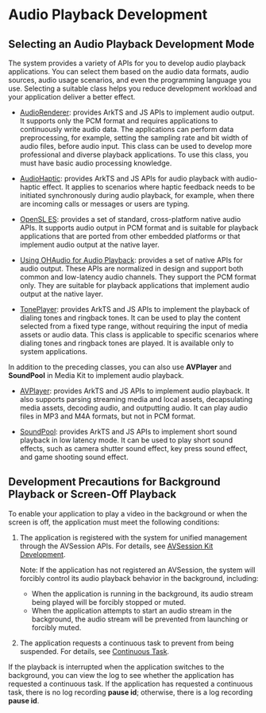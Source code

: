 # Audio Playback Development
<!--Kit: Audio Kit-->
<!--Subsystem: Multimedia-->
<!--Owner: @songshenke-->
<!--Designer: @caixuejiang; @hao-liangfei; @zhanganxiang-->
<!--Tester: @Filger-->
<!--Adviser: @zengyawen-->

## Selecting an Audio Playback Development Mode

The system provides a variety of APIs for you to develop audio playback applications. You can select them based on the audio data formats, audio sources, audio usage scenarios, and even the programming language you use. Selecting a suitable class helps you reduce development workload and your application deliver a better effect.

- [AudioRenderer](using-audiorenderer-for-playback.md): provides ArkTS and JS APIs to implement audio output. It supports only the PCM format and requires applications to continuously write audio data. The applications can perform data preprocessing, for example, setting the sampling rate and bit width of audio files, before audio input. This class can be used to develop more professional and diverse playback applications. To use this class, you must have basic audio processing knowledge.

- [AudioHaptic](using-audiohaptic-for-playback.md): provides ArkTS and JS APIs for audio playback with audio-haptic effect. It applies to scenarios where haptic feedback needs to be initiated synchronously during audio playback, for example, when there are incoming calls or messages or users are typing.

- [OpenSL ES](using-opensl-es-for-playback.md): provides a set of standard, cross-platform native audio APIs. It supports audio output in PCM format and is suitable for playback applications that are ported from other embedded platforms or that implement audio output at the native layer.

- [Using OHAudio for Audio Playback](using-ohaudio-for-playback.md): provides a set of native APIs for audio output. These APIs are normalized in design and support both common and low-latency audio channels. They support the PCM format only. They are suitable for playback applications that implement audio output at the native layer.<!--Del-->

- [TonePlayer](using-toneplayer-for-playback.md): provides ArkTS and JS APIs to implement the playback of dialing tones and ringback tones. It can be used to play the content selected from a fixed type range, without requiring the input of media assets or audio data. This class is applicable to specific scenarios where dialing tones and ringback tones are played. It is available only to system applications.<!--DelEnd-->

In addition to the preceding classes, you can also use **AVPlayer** and **SoundPool** in Media Kit to implement audio playback.

- [AVPlayer](../media/using-avplayer-for-playback.md): provides ArkTS and JS APIs to implement audio playback. It also supports parsing streaming media and local assets, decapsulating media assets, decoding audio, and outputting audio. It can play audio files in MP3 and M4A formats, but not in PCM format.

- [SoundPool](../media/using-soundpool-for-playback.md): provides ArkTS and JS APIs to implement short sound playback in low latency mode. It can be used to play short sound effects, such as camera shutter sound effect, key press sound effect, and game shooting sound effect.

## Development Precautions for Background Playback or Screen-Off Playback

To enable your application to play a video in the background or when the screen is off, the application must meet the following conditions:

1. The application is registered with the system for unified management through the AVSession APIs. For details, see [AVSession Kit Development](../avsession/avsession-overview.md).

    Note: If the application has not registered an AVSession, the system will forcibly control its audio playback behavior in the background, including:
    - When the application is running in the background, its audio stream being played will be forcibly stopped or muted.
    - When the application attempts to start an audio stream in the background, the audio stream will be prevented from launching or forcibly muted.

2. The application requests a continuous task to prevent from being suspended. For details, see [Continuous Task](../../task-management/continuous-task.md).

If the playback is interrupted when the application switches to the background, you can view the log to see whether the application has requested a continuous task. If the application has requested a continuous task, there is no log recording **pause id**; otherwise, there is a log recording **pause id**.
